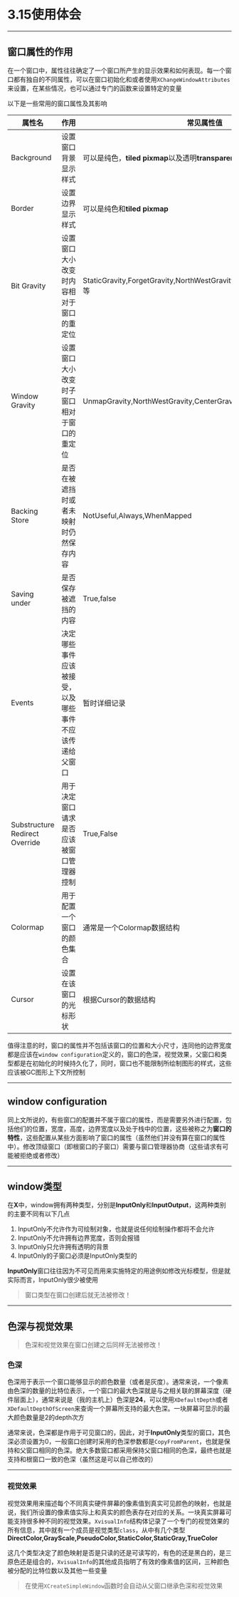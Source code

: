 # 3.15使用体会

---

## 窗口属性的作用

在一个窗口中，属性往往确定了一个窗口所产生的显示效果和如何表现。每一个窗口都有独自的不同属性，可以在窗口初始化和或者使用`XChangeWindowAttributes`来设置，在某些情况，也可以通过专门的函数来设置特定的变量

以下是一些常用的窗口属性及其影响

属性名|作用|常见属性值
---|---|---
Background|设置窗口背景显示样式|可以是纯色，**tiled pixmap**以及透明**transparent**
Border|设置边界显示样式|可以是纯色和**tiled pixmap**
Bit Gravity|设置窗口大小改变时内容相对于窗口的重定位|StaticGravity,ForgetGravity,NorthWestGravity,CenterGravity,WestGravity等
Window Gravity|设置窗口大小改变时子窗口相对于窗口的重定位|UnmapGravity,NorthWestGravity,CenterGravity,WestGravity等
Backing Store|是否在被遮挡时或者未映射时仍然保存内容|NotUseful,Always,WhenMapped
Saving under|是否保存被遮挡的内容|True,false
Events|决定哪些事件应该被接受，以及哪些事件不应该传递给父窗口|暂时详细记录
Substructure Redirect Override|用于决定窗口请求是否应该被窗口管理器控制|True,False
Colormap|用于配置一个窗口的颜色集合|通常是一个Colormap数据结构
Cursor|设置在该窗口的光标形状|根据Cursor的数据结构

值得注意的时，窗口的属性并不包括该窗口的位置和大小尺寸，连同他的边界宽度都是应该在`window configuration`定义的，窗口的色深，视觉效果，父窗口和类型都是在初始化的时候持久化了，同时，窗口也不能限制所绘制图形的样式，这些应该被GC图形上下文所控制

---

## window configuration

同上文所说的，有些窗口的配置并不属于窗口的属性，而是需要另外进行配置，包括他们的位置，宽度，高度，边界宽度以及处于栈中的位置，这些被称之为**窗口的特性**，这些配置从某些方面影响了窗口的属性（虽然他们并没有算在窗口的属性中）。修改顶级窗口（即根窗口的子窗口）需要与窗口管理器协商（这些请求有可能被拒绝或者修改）

---

## window类型

在**X**中，window拥有两种类型，分别是**InputOnly**和**InputOutput**，这两种类别的主要不同有以下几点

1. InputOnly不允许作为可绘制对象，也就是说任何绘制操作都将不会允许
2. InputOnly不允许拥有边界宽度，否则会报错
3. InputOnly只允许拥有透明的背景
4. InputOnly的子窗口必须是InputOnly类型的

**InputOnly**窗口往往因为不可见而用来实施特定的用途例如修改光标模型，但是就实际而言，InputOnly很少被使用

> 窗口类型在窗口创建后就无法被修改！

---

## 色深与视觉效果

> 色深和视觉效果在窗口创建之后同样无法被修改！

### 色深

色深用于表示一个窗口能够显示的颜色数量（或者是灰度）。通常来说，一个像素由色深的数量的比特位表示，一个窗口的最大色深就是与之相关联的屏幕深度（硬件层面上），通常来说是（我的主机上）色深是**24**，可以使用`XDefaultDepth`或者`XDefaultDepthOfScreen`来查询一个屏幕所支持的最大色深。一块屏幕可显示的最大颜色数量是2的depth次方

通常来说，色深都是作用于可见窗口的，因此，对于**InputOnly**类型的窗口，其色深必须设置为0，一般窗口创建时采用的色深参数都是`CopyFromParent`，也就是保持和父窗口相同的色深。绝大多数窗口都采用保持父窗口相同的色深，最终也就是支持和根窗口一致的色深（虽然这是可以自己修改的）

---

### 视觉效果

视觉效果用来描述每个不同真实硬件屏幕的像素值到真实可见颜色的映射，也就是说，我们所设置的像素值实际上和真实的颜色表存在对应的关系。一块真实屏幕可能支持很多种不同的视觉效果。`XvisualInfo`结构体记录了一个专门的视觉效果的所有信息，其中就有一个成员是视觉类型`class`，从中有几个类型**DirectColor,GrayScale,PseudoColor,StaticColor,StaticGray,TrueColor**

这几个类型决定了颜色映射是否是只读的还是可读写的，有色的还是黑白的，是三原色还是组合的，`XvisualInfo`的其他成员指明了有效的像素值的区间，三种颜色被分配的比特位数以及其他一些变量

> 在使用`XCreateSimpleWindow`函数时会自动从父窗口继承色深和视觉效果
